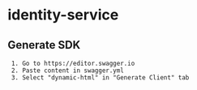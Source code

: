 # identity-service
## Generate SDK
 ```
  1. Go to https://editor.swagger.io
  2. Paste content in swagger.yml
  3. Select "dynamic-html" in "Generate Client" tab
 ```